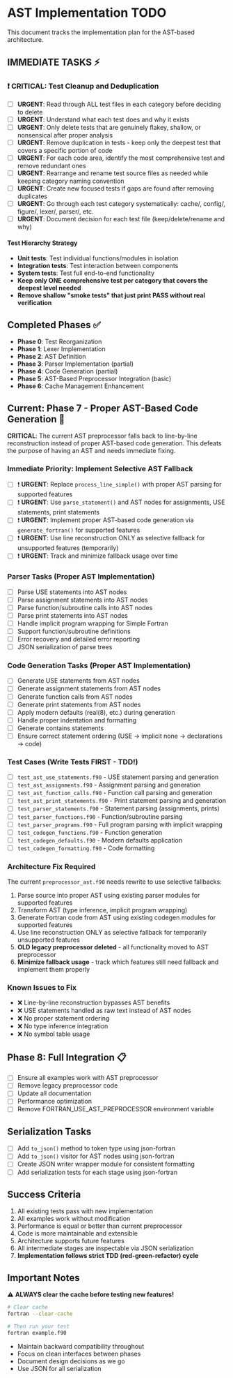 # AST Implementation TODO

This document tracks the implementation plan for the AST-based architecture.

## IMMEDIATE TASKS ⚡

### ❗ CRITICAL: Test Cleanup and Deduplication
- [ ] **URGENT**: Read through ALL test files in each category before deciding to delete
- [ ] **URGENT**: Understand what each test does and why it exists
- [ ] **URGENT**: Only delete tests that are genuinely flakey, shallow, or nonsensical after proper analysis
- [ ] **URGENT**: Remove duplication in tests - keep only the deepest test that covers a specific portion of code
- [ ] **URGENT**: For each code area, identify the most comprehensive test and remove redundant ones
- [ ] **URGENT**: Rearrange and rename test source files as needed while keeping category naming convention
- [ ] **URGENT**: Create new focused tests if gaps are found after removing duplicates
- [ ] **URGENT**: Go through each test category systematically: cache/, config/, figure/, lexer/, parser/, etc.
- [ ] **URGENT**: Document decision for each test file (keep/delete/rename and why)

#### Test Hierarchy Strategy
- **Unit tests**: Test individual functions/modules in isolation
- **Integration tests**: Test interaction between components
- **System tests**: Test full end-to-end functionality
- **Keep only ONE comprehensive test per category that covers the deepest level needed**
- **Remove shallow "smoke tests" that just print PASS without real verification**

## Completed Phases ✅

- **Phase 0**: Test Reorganization
- **Phase 1**: Lexer Implementation  
- **Phase 2**: AST Definition
- **Phase 3**: Parser Implementation (partial)
- **Phase 4**: Code Generation (partial)
- **Phase 5**: AST-Based Preprocessor Integration (basic)
- **Phase 6**: Cache Management Enhancement

## Current: Phase 7 - Proper AST-Based Code Generation 🚧

**CRITICAL**: The current AST preprocessor falls back to line-by-line reconstruction instead of proper AST-based code generation. This defeats the purpose of having an AST and needs immediate fixing.

### Immediate Priority: Implement Selective AST Fallback
- [ ] ❗ **URGENT**: Replace `process_line_simple()` with proper AST parsing for supported features
- [ ] ❗ **URGENT**: Use `parse_statement()` and AST nodes for assignments, USE statements, print statements
- [ ] ❗ **URGENT**: Implement proper AST-based code generation via `generate_fortran()` for supported features
- [ ] ❗ **URGENT**: Use line reconstruction ONLY as selective fallback for unsupported features (temporarily)
- [ ] ❗ **URGENT**: Track and minimize fallback usage over time

### Parser Tasks (Proper AST Implementation)
- [ ] Parse USE statements into AST nodes
- [ ] Parse assignment statements into AST nodes
- [ ] Parse function/subroutine calls into AST nodes
- [ ] Parse print statements into AST nodes
- [ ] Handle implicit program wrapping for Simple Fortran
- [ ] Support function/subroutine definitions
- [ ] Error recovery and detailed error reporting
- [ ] JSON serialization of parse trees

### Code Generation Tasks (Proper AST Implementation)
- [ ] Generate USE statements from AST nodes
- [ ] Generate assignment statements from AST nodes
- [ ] Generate function calls from AST nodes  
- [ ] Generate print statements from AST nodes
- [ ] Apply modern defaults (real(8), etc.) during generation
- [ ] Handle proper indentation and formatting
- [ ] Generate contains statements
- [ ] Ensure correct statement ordering (USE → implicit none → declarations → code)

### Test Cases (Write Tests FIRST - TDD!)
- [ ] `test_ast_use_statements.f90` - USE statement parsing and generation
- [ ] `test_ast_assignments.f90` - Assignment parsing and generation
- [ ] `test_ast_function_calls.f90` - Function call parsing and generation
- [ ] `test_ast_print_statements.f90` - Print statement parsing and generation
- [ ] `test_parser_statements.f90` - Statement parsing (assignments, prints)
- [ ] `test_parser_functions.f90` - Function/subroutine parsing
- [ ] `test_parser_programs.f90` - Full program parsing with implicit wrapping
- [ ] `test_codegen_functions.f90` - Function generation
- [ ] `test_codegen_defaults.f90` - Modern defaults application
- [ ] `test_codegen_formatting.f90` - Code formatting

### Architecture Fix Required
The current `preprocessor_ast.f90` needs rewrite to use selective fallbacks:
1. Parse source into proper AST using existing parser modules for supported features
2. Transform AST (type inference, implicit program wrapping)
3. Generate Fortran code from AST using existing codegen modules for supported features
4. Use line reconstruction ONLY as selective fallback for temporarily unsupported features
5. **OLD legacy preprocessor deleted** - all functionality moved to AST preprocessor
6. **Minimize fallback usage** - track which features still need fallback and implement them properly

### Known Issues to Fix
- ❌ Line-by-line reconstruction bypasses AST benefits
- ❌ USE statements handled as raw text instead of AST nodes
- ❌ No proper statement ordering
- ❌ No type inference integration
- ❌ No symbol table usage

## Phase 8: Full Integration 📋

- [ ] Ensure all examples work with AST preprocessor
- [ ] Remove legacy preprocessor code
- [ ] Update all documentation
- [ ] Performance optimization
- [ ] Remove FORTRAN_USE_AST_PREPROCESSOR environment variable

## Serialization Tasks

- [ ] Add `to_json()` method to token type using json-fortran
- [ ] Add `to_json()` visitor for AST nodes using json-fortran
- [ ] Create JSON writer wrapper module for consistent formatting
- [ ] Add serialization tests for each stage using json-fortran

## Success Criteria

1. All existing tests pass with new implementation
2. All examples work without modification
3. Performance is equal or better than current preprocessor
4. Code is more maintainable and extensible
5. Architecture supports future features
6. All intermediate stages are inspectable via JSON serialization
7. **Implementation follows strict TDD (red-green-refactor) cycle**

## Important Notes

⚠️ **ALWAYS clear the cache before testing new features!**

```bash
# Clear cache
fortran --clear-cache

# Then run your test
fortran example.f90
```

- Maintain backward compatibility throughout
- Focus on clean interfaces between phases
- Document design decisions as we go
- Use JSON for all serialization
